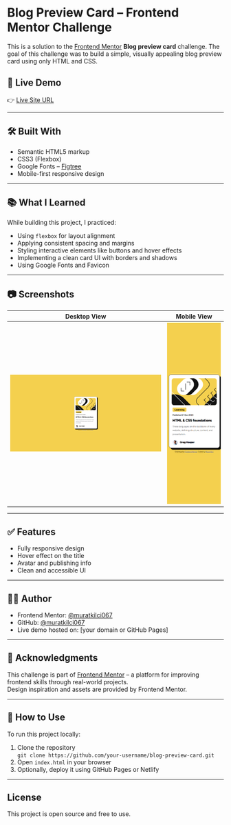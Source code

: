 # Blog Preview Card – Frontend Mentor Challenge

This is a solution to the [Frontend Mentor](https://www.frontendmentor.io?ref=challenge) **Blog preview card** challenge. The goal of this challenge was to build a simple, visually appealing blog preview card using only HTML and CSS.

## 🔗 Live Demo

👉 [Live Site URL](https://your-live-site-link.com)

---

## 🛠️ Built With

- Semantic HTML5 markup
- CSS3 (Flexbox)
- Google Fonts – [Figtree](https://fonts.google.com/specimen/Figtree)
- Mobile-first responsive design

---

## 📚 What I Learned

While building this project, I practiced:

- Using `flexbox` for layout alignment
- Applying consistent spacing and margins
- Styling interactive elements like buttons and hover effects
- Implementing a clean card UI with borders and shadows
- Using Google Fonts and Favicon

---

## 📷 Screenshots

| Desktop View | Mobile View |
|--------------|-------------|
| ![Desktop](./assets/images/Screenshotdesktop.png) | ![Mobile](./assets/images/Screenshotmobile.png) |

---

## ✅ Features

- Fully responsive design
- Hover effect on the title
- Avatar and publishing info
- Clean and accessible UI

---

## 👨‍💻 Author

- Frontend Mentor: [@muratkilci067](https://www.frontendmentor.io/profile/muratkilci067)
- GitHub: [@muratkilci067](https://github.com/muratkilci067)
- Live demo hosted on: [your domain or GitHub Pages]

---

## 📝 Acknowledgments

This challenge is part of [Frontend Mentor](https://www.frontendmentor.io/) – a platform for improving frontend skills through real-world projects.  
Design inspiration and assets are provided by Frontend Mentor.

---

## 📌 How to Use

To run this project locally:

1. Clone the repository  
   `git clone https://github.com/your-username/blog-preview-card.git`
2. Open `index.html` in your browser
3. Optionally, deploy it using GitHub Pages or Netlify

---

## License

This project is open source and free to use.

